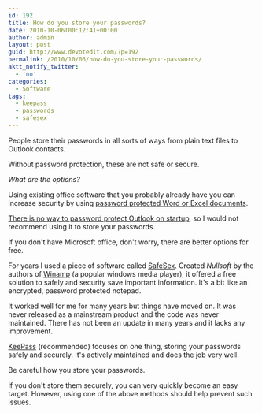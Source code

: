 ```yaml
---
id: 192
title: How do you store your passwords?
date: 2010-10-06T00:12:41+00:00
author: admin
layout: post
guid: http://www.devotedit.com/?p=192
permalink: /2010/10/06/how-do-you-store-your-passwords/
aktt_notify_twitter:
  - 'no'
categories:
  - Software
tags:
  - keepass
  - passwords
  - safesex
---
```

People store their passwords in all sorts of ways from plain text files to Outlook contacts.

Without password protection, these are not safe or secure.

<!--more-->

_What are the options?_

Using existing office software that you probably already have you can increase security by using [password protected Word or Excel documents](http://office.microsoft.com/en-gb/help/set-a-password-to-open-or-modify-a-document-workbook-or-presentation-HA010148333.aspx).

[There is no way to password protect Outlook on startup](http://office.microsoft.com/en-gb/outlook-help/password-protect-outlook-HA001113851.aspx), so I would not recommend using it to store your passwords.

If you don't have Microsoft office, don't worry, there are better options for free.

For years I used a piece of software called [SafeSex](http://wayback.archive.org/web/20100915030740/http://www.nullsoft.com/free/safesex). Created _Nullsoft_ by the authors of [Winamp](http://www.winamp.com/) (a popular windows media player), it offered a free solution to safely and security save important information. It's a bit like an encrypted, password protected notepad.

It worked well for me for many years but things have moved on. It was never released as a mainstream product and the code was never maintained. There has not been an update in many years and it lacks any improvement.

[KeePass](http://keepass.info/) (recommended) focuses on one thing, storing your passwords safely and securely. It's actively maintained and does the job very well.

Be careful how you store your passwords.

If you don't store them securely, you can very quickly become an easy target. However, using one of the above methods should help prevent such issues.